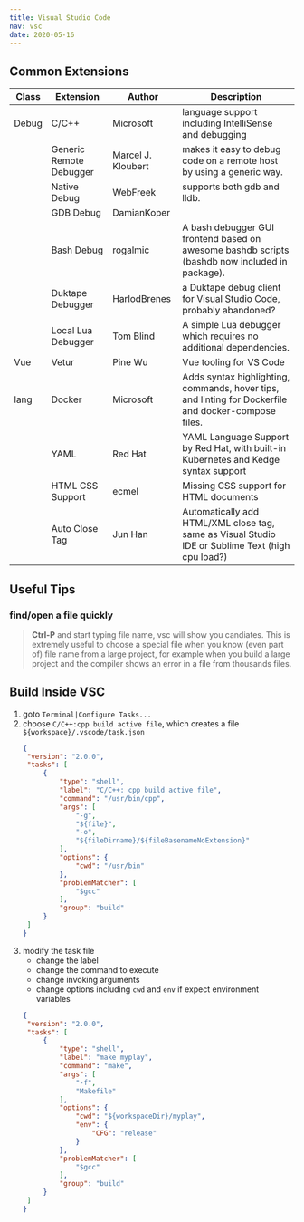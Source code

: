 ```yaml
---
title: Visual Studio Code
nav: vsc
date: 2020-05-16
---
```


## Common Extensions


|Class|Extension|Author|Description|
|----|----|----|----|
|Debug|C/C++|Microsoft|language support including IntelliSense and debugging|
| |Generic Remote Debugger|Marcel J. Kloubert|makes it easy to debug code on a remote host by using a generic way.|
| |Native Debug|WebFreek|supports both gdb and lldb.|
| |GDB Debug|DamianKoper||
| |Bash Debug|rogalmic|A bash debugger GUI frontend based on awesome bashdb scripts (bashdb now included in package).|
| |Duktape Debugger|HarlodBrenes|a Duktape debug client for Visual Studio Code, probably abandoned?|
| |Local Lua Debugger|Tom Blind|A simple Lua debugger which requires no additional dependencies.|
|Vue|Vetur|Pine Wu|Vue tooling for VS Code|
|lang|Docker|Microsoft|Adds syntax highlighting, commands, hover tips, and linting for Dockerfile and docker-compose files.|
| |YAML|Red Hat|YAML Language Support by Red Hat, with built-in Kubernetes and Kedge syntax support|
| |HTML CSS Support|ecmel|Missing CSS support for HTML documents|
| |Auto Close Tag|Jun Han|Automatically add HTML/XML close tag, same as Visual Studio IDE or Sublime Text (high cpu load?)|


## Useful Tips

### find/open a file quickly

> **Ctrl-P** and start typing file name, vsc will show you candiates.
This is extremely useful to choose a special file when you know (even part of) file name
from a large project, for example when you build a large project and
the compiler shows an error in a file from thousands files.

## Build Inside VSC

1. goto ``Terminal|Configure Tasks...``
2. choose ``C/C++:cpp build active file``, which creates a file ``${workspace}/.vscode/task.json``
   ```json
   {
	"version": "2.0.0",
	"tasks": [
		{
			"type": "shell",
			"label": "C/C++: cpp build active file",
			"command": "/usr/bin/cpp",
			"args": [
				"-g",
				"${file}",
				"-o",
				"${fileDirname}/${fileBasenameNoExtension}"
			],
			"options": {
				"cwd": "/usr/bin"
			},
			"problemMatcher": [
				"$gcc"
			],
			"group": "build"
		}
	]
   }
   ```
3. modify the task file
   * change the label
   * change the command to execute
   * change invoking arguments
   * change options including ``cwd`` and ``env`` if expect environment variables
   ```json
   {
	"version": "2.0.0",
	"tasks": [
		{
			"type": "shell",
			"label": "make myplay",
			"command": "make",
			"args": [
				"-f",
				"Makefile"
			],
			"options": {
				"cwd": "${workspaceDir}/myplay",
				"env": {
					"CFG": "release"
				}
			},
			"problemMatcher": [
				"$gcc"
			],
			"group": "build"
		}
	]
   }
   ```


